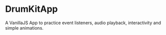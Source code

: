# DrumKitApp

A VanillaJS App to practice event listeners, audio playback, interactivity and simple animations.

